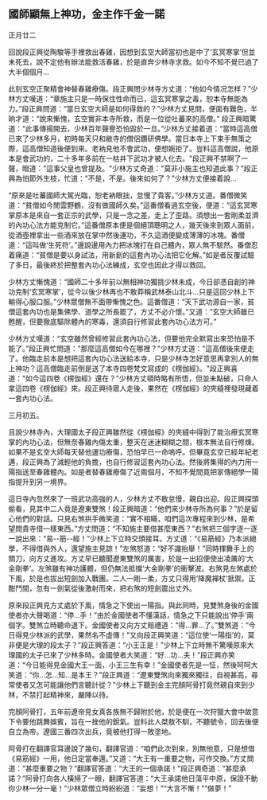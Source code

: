 ## 國師顯無上神功，金主作千金一諾

正月廿二

回說段正興從陶駿等手裡救出春雞，因想到玄空大師當初也是中了‘玄冥寒掌’但並未死去，說不定他有辦法能救活春雞，於是直奔少林寺求救。如今不知不覺已過了大半個個月...

此刻玄空正聚精會神替春雞療傷。段正興問少林寺方丈道：“他如今情况怎样？”少林方丈嘆道：“章施主只是一時保住性命而已，這玄冥寒掌之毒，恕本寺無能為力。”段正興問道：“當日玄空大師是如何得救的？”少林方丈見問，便面有難色，半晌才道：“說來慚愧，玄空實非本寺所救，而是一位從吐蕃來的高僧。” 段正興暗驚道：“此事傳揚開去，少林百年聲譽恐怕毀於一旦。”少林方丈接着道：“當時這高僧已來了少林多月，初時每天只和敝寺的僧侶鑽研佛學。當日本寺上下束手無策之際，這高僧知道後便到來。老衲見他不會武功，便想婉拒了。豈料這高僧說，他原本是會武功的，二十多年多前在一枯井下武功才被人化去。"段正興不禁啊了一聲，暗道："這事父皇也曾提及。"少林方丈奇道："莫非小施主也知道此事？"段正興為怕節外生枝，忙道："不是，不是。後來如何了？"少林方丈便接着說...

“原來是吐蕃國師大駕光臨，恕老衲眼拙，怠慢了貴客。”少林方丈道。番僧微笑道：“貧僧如今閒雲野鶴，沒有做國師久矣。”這番僧看過玄空後，便道：“這玄冥寒掌原本是來自一套正宗的武學，只是一念之差，走上了歪路。須想出一套剛柔並濟的內功心法方能克制它。”這番僧原本便是個絕頂聰明之人，幾天後來到眾人面前，從酒壺裡拿出一些酒來放在掌中然後運功，不久這酒便變成薄薄的冰塊。番僧道：“這叫做‘生死符’。”邊說邊用內力把冰塊打在自己體內，眾人無不駭然。番僧忍着痛道：“貧僧是要以身試法，用新創的這套內功心法把它化解。”如是者反覆試驗了多日，最後終於把整套內功心法練成，玄空也因此才得以救回。

少林方丈慚愧道：“國師二十多年前以無相神功獨挑少林未成，今日卻憑自創的神功克制‘玄冥寒掌’，從今以後少林再也不敢莽稱武林泰山北斗...只是這回少林上下輸得心服口服。”少林眾僧無不面帶慚愧之色。這番僧道：“天下武功源自一家，貧僧這套內功也是集佛學、道學之所長罷了，方丈不必介懷。”又道：“玄空大師雖已甦醒，但要徹底驅除體內的寒毒，還須自行修習此套內功心法方可。”

少林方丈嘆道：“玄空雖然曾經修習此套內功心法，但要他完全默寫出來恐怕是不能了。”段正興忙問道："那麼這高僧如今在哪裡？"少林方丈道："這高僧後來便走了。他臨走前本是想把這套內功心法送給本寺，只是少林寺怎好意思再拿別人的無上神功？這高僧臨走前倒是送了本寺四卷梵文寫成的《楞伽經》。"段正興喜道："如今這四卷《楞伽經》還在？"少林方丈頓時略有所悟，但並未點破，只命人拿這四卷《楞伽經》來。段正興待眾人走後，果然在《楞伽經》的夾縫裡發現藏着一套內功心法。

三月初五。

且說少林寺內，大理國太子段正興雖然從《楞伽經》的夾縫中得到了能治療玄冥寒掌的內功心法，但無奈春雞內傷太重，整天在迷迷糊糊之間，根本無法自行修煉。如果不是玄空大師每天替他運功療傷，恐怕早已一命嗚呼。但畢竟玄空已經年紀老邁，段正興為了減輕他的負擔，也自行修習這套內功心法。然後將集得的內力用一陽指送至春雞體內。如是者替春雞療傷了近兩個月，不知不覺間竟把家傳絕學一陽指提升到另一境界。

這日寺內忽然來了一班武功高強的人，少林方丈不敢怠慢，親自出迎。段正興探頭偷看，見其中二人竟是遼東雙煞！段正興暗道：“他們來少林寺所為何事？”於是留心他們的對話。只見右煞拱手微笑道：“實不相瞞，咱們這次專程來到少林，是希望問貴寺借一樣東西。”方丈問道：“不知施主要借甚麼東西？”右煞把三個字逐一逐一說出來：“易--筋--經！”少林上下立時交頭接耳。方丈道：“《易筋經》乃本派絕學，不得借與外人，還望施主見諒！”左煞怒道：“好不識抬舉！”同時揮舞手上的關刀，向方丈進攻。方丈早已聽聞遼東雙煞的厲害，於是一出招便使出凌厲的‘大金剛拳’。左煞雖有神功護體，但仍無法抵擋‘大金剛拳’的衝擊波。右煞見左煞處於下風，於是也拔出短劍加入戰團。二人一剛一柔，方丈只得用‘降魔襌杖’抵禦。正酣鬥間，忽有一劍氣從後激射而來，把右煞的短劍震出丈外。

原來段正興見方丈處於下風，情急之下使出一陽指。與此同時，見雙煞身後的金國使者亦大聲喝道：“停...手！”由於金國使者不懂漢話，情急之下只能說出’停手‘兩個字。雙煞立時聽命退下。金國使者又向方丈賠禮道：“得...罪...了。”雙煞道：“今日得見少林派的武學，果然名不虛傳！”又向段正興笑道：“這位使‘一陽指’的，莫非便是大理的段太子？”段正興答道：“小王正是！”少林上下立時無不驚嘆原來大理國的太子已來了少林多時。金國使者大笑道：“好...功...夫！”段正興亦笑道：“今日能得見金國大王一面，小王三生有幸！”金國使者先是一怔，然後呵呵大笑道：“你...怎...知...是本王？”段正興道：“遼東雙煞向來獨來獨往，自視甚高，尋常使者又怎可能讓他們言聽計從？”少林上下聽到金主完顏阿骨打竟然親自來到少林，不禁打起精神來，嚴陣以待。

完顏阿骨打，五年前遼帝見女真各族無不歸附於他，於是便在一次狩獵大會中故意下令要他跳舞娛賓，旨在一挫他的銳氣。豈料此人桀敖不馴，不聽號令，回去後便自立為帝。遼國三番四次出兵，竟被他打得一敗塗地。

阿骨打在翻譯官耳邊說了幾句，翻譯官道：“咱們此次到來，別無他意，只是想借《易筋經》一用，他日定當奉還。”又道：“大王有一重要之物，可作交換。”方丈問道：“甚麼重要之物？”翻譯官答道：“大王的一個承諾！”段正興奇道：“甚麼承諾？”阿骨打向各人橫掃了一眼，翻譯官答道：“大王承諾他日蕩平中原，保證不動你少林一分一毫！”少林眾僧立時紛紛道：“妄想！”“大言不慚！”“做夢！”

